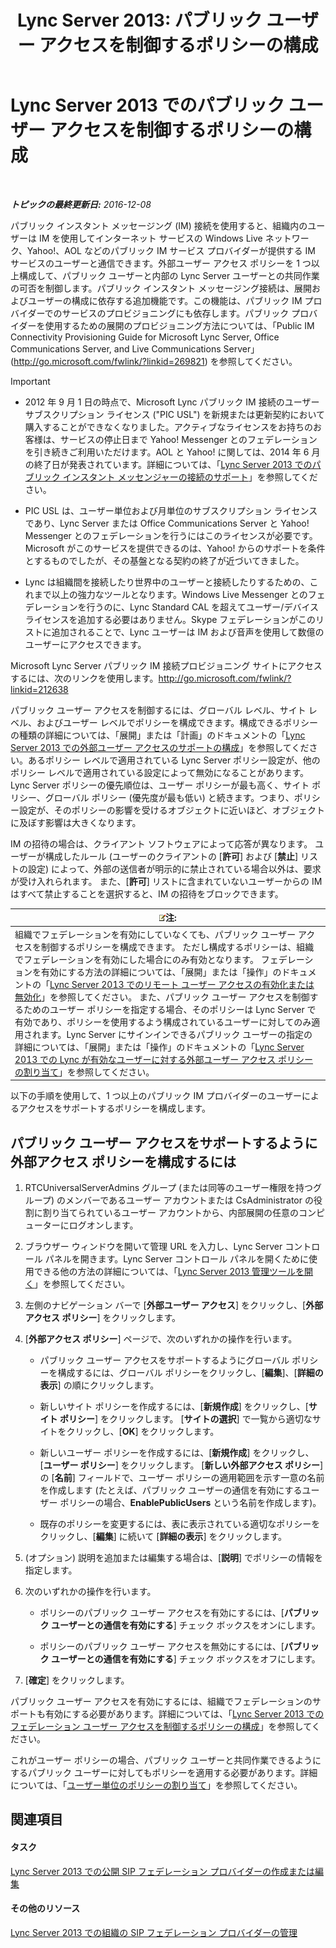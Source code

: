 ﻿---
title: 'Lync Server 2013: パブリック ユーザー アクセスを制御するポリシーの構成'
TOCTitle: パブリック ユーザー アクセスを制御するポリシーの構成
ms:assetid: 090aea0f-ef0b-49da-9c80-02d9279f2fa6
ms:mtpsurl: https://technet.microsoft.com/ja-jp/library/Gg520946(v=OCS.15)
ms:contentKeyID: 48271186
ms.date: 12/10/2016
mtps_version: v=OCS.15
ms.translationtype: HT
---

# Lync Server 2013 でのパブリック ユーザー アクセスを制御するポリシーの構成

 

_**トピックの最終更新日:** 2016-12-08_

パブリック インスタント メッセージング (IM) 接続を使用すると、組織内のユーザーは IM を使用してインターネット サービスの Windows Live ネットワーク、Yahoo\!、AOL などのパブリック IM サービス プロバイダーが提供する IM サービスのユーザーと通信できます。外部ユーザー アクセス ポリシーを 1 つ以上構成して、パブリック ユーザーと内部の Lync Server ユーザーとの共同作業の可否を制御します。パブリック インスタント メッセージング接続は、展開およびユーザーの構成に依存する追加機能です。この機能は、パブリック IM プロバイダーでのサービスのプロビジョニングにも依存します。パブリック プロバイダーを使用するための展開のプロビジョニング方法については、「Public IM Connectivity Provisioning Guide for Microsoft Lync Server, Office Communications Server, and Live Communications Server」(<http://go.microsoft.com/fwlink/?linkid=269821>) を参照してください。


> [!IMPORTANT]
> <UL>
> <LI>
> <P>2012 年 9 月 1 日の時点で、Microsoft Lync パブリック IM 接続のユーザー サブスクリプション ライセンス ("PIC USL") を新規または更新契約において購入することができなくなりました。アクティブなライセンスをお持ちのお客様は、サービスの停止日まで Yahoo! Messenger とのフェデレーションを引き続きご利用いただけます。AOL と Yahoo! に関しては、2014 年 6 月の終了日が発表されています。詳細については、「<A href="lync-server-2013-support-for-public-instant-messenger-connectivity.md">Lync Server 2013 でのパブリック インスタント メッセンジャーの接続のサポート</A>」を参照してください。</P>
> <LI>
> <P>PIC USL は、ユーザー単位および月単位のサブスクリプション ライセンスであり、Lync Server または Office Communications Server と Yahoo! Messenger とのフェデレーションを行うにはこのライセンスが必要です。Microsoft がこのサービスを提供できるのは、Yahoo! からのサポートを条件とするものでしたが、その基盤となる契約の終了が近づいてきました。</P>
> <LI>
> <P>Lync は組織間を接続したり世界中のユーザーと接続したりするための、これまで以上の強力なツールとなります。Windows Live Messenger とのフェデレーションを行うのに、Lync Standard CAL を超えてユーザー/デバイス ライセンスを追加する必要はありません。Skype フェデレーションがこのリストに追加されることで、Lync ユーザーは IM および音声を使用して数億のユーザーにアクセスできます。</P></LI></UL>



Microsoft Lync Server パブリック IM 接続プロビジョニング サイトにアクセスするには、次のリンクを使用します。<http://go.microsoft.com/fwlink/?linkid=212638>

パブリック ユーザー アクセスを制御するには、グローバル レベル、サイト レベル、およびユーザー レベルでポリシーを構成できます。構成できるポリシーの種類の詳細については、「展開」または「計画」のドキュメントの「[Lync Server 2013 での外部ユーザー アクセスのサポートの構成](lync-server-2013-configuring-support-for-external-user-access.md)」を参照してください。あるポリシー レベルで適用されている Lync Server ポリシー設定が、他のポリシー レベルで適用されている設定によって無効になることがあります。Lync Server ポリシーの優先順位は、ユーザー ポリシーが最も高く、サイト ポリシー、グローバル ポリシー (優先度が最も低い) と続きます。つまり、ポリシー設定が、そのポリシーの影響を受けるオブジェクトに近いほど、オブジェクトに及ぼす影響は大きくなります。

IM の招待の場合は、クライアント ソフトウェアによって応答が異なります。 ユーザーが構成したルール (ユーザーのクライアントの \[**許可**\] および \[**禁止**\] リストの設定) によって、外部の送信者が明示的に禁止されている場合以外は、要求が受け入れられます。 また、\[**許可**\] リストに含まれていないユーザーからの IM はすべて禁止することを選択すると、IM の招待をブロックできます。

<table>
<thead>
<tr class="header">
<th><img src="images/Gg412781.note(OCS.15).gif" title="note" alt="note" />注:</th>
</tr>
</thead>
<tbody>
<tr class="odd">
<td>組織でフェデレーションを有効にしていなくても、パブリック ユーザー アクセスを制御するポリシーを構成できます。 ただし構成するポリシーは、組織でフェデレーションを有効にした場合にのみ有効となります。 フェデレーションを有効にする方法の詳細については、「展開」または「操作」のドキュメントの「<a href="lync-server-2013-enable-or-disable-remote-user-access.md">Lync Server 2013 でのリモート ユーザー アクセスの有効化または無効化</a>」を参照してください。 また、パブリック ユーザー アクセスを制御するためのユーザー ポリシーを指定する場合、そのポリシーは Lync Server で有効であり、ポリシーを使用するよう構成されているユーザーに対してのみ適用されます。Lync Server にサインインできるパブリック ユーザーの指定の詳細については、「展開」または「操作」のドキュメントの「<a href="lync-server-2013-assign-an-external-user-access-policy-to-a-lync-enabled-user.md">Lync Server 2013 での Lync が有効なユーザーに対する外部ユーザー アクセス ポリシーの割り当て</a>」を参照してください。</td>
</tr>
</tbody>
</table>


以下の手順を使用して、1 つ以上のパブリック IM プロバイダーのユーザーによるアクセスをサポートするポリシーを構成します。

## パブリック ユーザー アクセスをサポートするように外部アクセス ポリシーを構成するには

1.  RTCUniversalServerAdmins グループ (または同等のユーザー権限を持つグループ) のメンバーであるユーザー アカウントまたは CsAdministrator の役割に割り当てられているユーザー アカウントから、内部展開の任意のコンピューターにログオンします。

2.  ブラウザー ウィンドウを開いて管理 URL を入力し、Lync Server コントロール パネルを開きます。Lync Server コントロール パネルを開くために使用できる他の方法の詳細については、「[Lync Server 2013 管理ツールを開く](lync-server-2013-open-lync-server-administrative-tools.md)」を参照してください。

3.  左側のナビゲーション バーで \[**外部ユーザー アクセス**\] をクリックし、\[**外部アクセス ポリシー**\] をクリックします。

4.  \[**外部アクセス ポリシー**\] ページで、次のいずれかの操作を行います。
    
      - パブリック ユーザー アクセスをサポートするようにグローバル ポリシーを構成するには、グローバル ポリシーをクリックし、\[**編集**\]、\[**詳細の表示**\] の順にクリックします。
    
      - 新しいサイト ポリシーを作成するには、\[**新規作成**\] をクリックし、\[**サイト ポリシー**\] をクリックします。 \[**サイトの選択**\] で一覧から適切なサイトをクリックし、\[**OK**\] をクリックします。
    
      - 新しいユーザー ポリシーを作成するには、\[**新規作成**\] をクリックし、\[**ユーザー ポリシー**\] をクリックします。 \[**新しい外部アクセス ポリシー**\] の \[**名前**\] フィールドで、ユーザー ポリシーの適用範囲を示す一意の名前を作成します (たとえば、パブリック ユーザーの通信を有効にするユーザー ポリシーの場合、**EnablePublicUsers** という名前を作成します)。
    
      - 既存のポリシーを変更するには、表に表示されている適切なポリシーをクリックし、\[**編集**\] に続いて \[**詳細の表示**\] をクリックします。

5.  (オプション) 説明を追加または編集する場合は、\[**説明**\] でポリシーの情報を指定します。

6.  次のいずれかの操作を行います。
    
      - ポリシーのパブリック ユーザー アクセスを有効にするには、\[**パブリック ユーザーとの通信を有効にする**\] チェック ボックスをオンにします。
    
      - ポリシーのパブリック ユーザー アクセスを無効にするには、\[**パブリック ユーザーとの通信を有効にする**\] チェック ボックスをオフにします。

7.  \[**確定**\] をクリックします。

パブリック ユーザー アクセスを有効にするには、組織でフェデレーションのサポートも有効にする必要があります。詳細については、「[Lync Server 2013 でのフェデレーション ユーザー アクセスを制御するポリシーの構成](lync-server-2013-configure-policies-to-control-federated-user-access.md)」を参照してください。

これがユーザー ポリシーの場合、パブリック ユーザーと共同作業できるようにするパブリック ユーザーに対してもポリシーを適用する必要があります。詳細については、「[ユーザー単位のポリシーの割り当て](lync-server-2013-assigning-per-user-policies.md)」を参照してください。

## 関連項目

#### タスク

[Lync Server 2013 での公開 SIP フェデレーション プロバイダーの作成または編集](lync-server-2013-create-or-edit-public-sip-federated-providers.md)  

#### その他のリソース

[Lync Server 2013 での組織の SIP フェデレーション プロバイダーの管理](lync-server-2013-manage-sip-federated-providers-for-your-organization.md)

